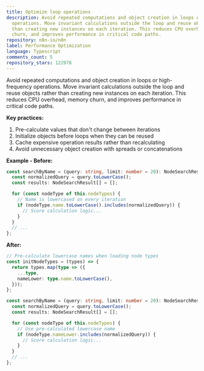 ```yaml
---
title: Optimize loop operations
description: Avoid repeated computations and object creation in loops or high-frequency
  operations. Move invariant calculations outside the loop and reuse objects rather
  than creating new instances on each iteration. This reduces CPU overhead, memory
  churn, and improves performance in critical code paths.
repository: n8n-io/n8n
label: Performance Optimization
language: Typescript
comments_count: 5
repository_stars: 122978
---
```


Avoid repeated computations and object creation in loops or high-frequency operations. Move invariant calculations outside the loop and reuse objects rather than creating new instances on each iteration. This reduces CPU overhead, memory churn, and improves performance in critical code paths.

**Key practices:**
1. Pre-calculate values that don't change between iterations
2. Initialize objects before loops when they can be reused
3. Cache expensive operation results rather than recalculating
4. Avoid unnecessary object creation with spreads or concatenations

**Example - Before:**
```typescript
const searchByName = (query: string, limit: number = 20): NodeSearchResult[] => {
  const normalizedQuery = query.toLowerCase();
  const results: NodeSearchResult[] = [];

  for (const nodeType of this.nodeTypes) {
    // Name is lowercased on every iteration
    if (nodeType.name.toLowerCase().includes(normalizedQuery)) {
      // Score calculation logic...
    }
  }
  // ...
};
```

**After:**
```typescript
// Pre-calculate lowercase names when loading node types
const initNodeTypes = (types) => {
  return types.map(type => ({
    ...type,
    nameLower: type.name.toLowerCase(),
  }));
};

const searchByName = (query: string, limit: number = 20): NodeSearchResult[] => {
  const normalizedQuery = query.toLowerCase();
  const results: NodeSearchResult[] = [];

  for (const nodeType of this.nodeTypes) {
    // Use pre-calculated lowercase name
    if (nodeType.nameLower.includes(normalizedQuery)) {
      // Score calculation logic...
    }
  }
  // ...
};
```